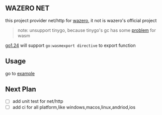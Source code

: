 ## WAZERO NET
this project provider net/http for [wazero](https://github.com/tetratelabs/wazero), it not is wazero's official project

>note: unsupport tinygo, because tinygo's gc has some [problem](https://github.com/tetratelabs/proxy-wasm-go-sdk/issues/450#issuecomment-2253729297) for wasm

[go1.24](https://tip.golang.org/doc/go1.24#wasm) will support `go:wasmexport directive` to export function

## Usage
go to [example](https://github.com/labulakalia/wazero_net/tree/main/example)

## Next Plan
- [ ] add unit test for net/http
- [ ] add ci for all platform,like windows,macos,linux,andriod,ios
